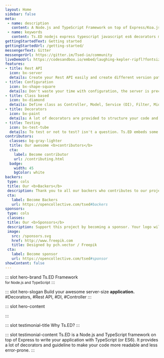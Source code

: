```yaml
---
layout: Home
sidebar: false
meta:
 - name: description
   content: A Node.js and TypeScript Framework on top of Express/Koa.js. Ts.ED is a framework on top of Express/Koa to write your application with TypeScript (or ES6). It provides a lot of decorators and guideline to make your code more readable and less error-prone.
 - name: keywords
   content: Ts.ED nodejs express typescript javascript es6 decorators mvc model ioc service model middleware socket.io swagger typeorm mongoose ajv
gettingStartedText: Getting started
gettingStartedUrl: /getting-started/
messengerText: Gitter
messengerUrl: https://gitter.im/Tsed-io/community
liveDemoUrl: https://codesandbox.io/embed/laughing-kepler-ripfl?fontsize=14&hidenavigation=1&theme=dark
features:
- title: Rest API
  icon: bx-server
  details: Create your Rest API easily and create different version paths of your API
- title: Configuration
  icon: bx-shape-square
  details: Don't waste your time with configuration, the server is preconfigured to start quickly!
- title: Class based
  icon: bx-diamond
  details: Define class as Controller, Model, Service (DI), Filter, Middleware, Converter etc...
- title: Decorators
  icon: bx-paint
  details: A lot of decorators are provided to structure your code and define route and method.
- title: Testing
  icon: bx-test-tube
  details: To test or not to test? isn't a question. Ts.ED embeds some features to test your code! <a href="/docs/testing.html">See more</a>
contributors:
  classes: bg-gray-lighter
  title: Our awesome <b>contributors</b>
  cta:
    label: Become contributor
    url: /contributing.html
  badge:
    width: 45
    bgColor: white
backers:
 type: cols
 title: Our <b>Backers</b>
 description: Thank you to all our backers who contributes to our project! 🙏
 cta:
   label: Become Backers
   url: https://opencollective.com/tsed#backers
sponsors:
 type: cols
 classes:
 title: Our <b>Sponsors</b>
 description: Support this project by becoming a sponsor. Your logo will show up here with a link to your website.
 image:
   src: /sponsors.svg
   href: http://www.freepik.com
   title: Designed by pch.vector / Freepik
 cta:
   label: Become sponsor
   url: https://opencollective.com/tsed#sponsor
showContent: false
---
```


::: slot hero-brand
<span class="block sm:inline mb-10 sm:mb-0 sm:text-bold text-7xl sm:text-5xl font-medium"><span class="text-blue">Ts</span>.ED</span> Framework<br/>
<small>for <a class="text-darker-gray">Node.js</a> and <a class="text-darker-gray">TypeScript</a></small>
:::        

::: slot hero-slogan
Build your awesome server-size **application.** <WordsSlider>#Decorators, #Rest API, #DI, #Controller</WordsSlider>
:::

::: slot hero-content

:::

::: slot testimonial-title
Why <span class="text-blue">Ts</span>.ED?
:::

::: slot testimonial-content
Ts.ED is a Node.js and TypeScript framework on top of Express to write your application with TypeScript (or
ES6). It provides a lot of decorators and guideline to make your code more readable and less error-prone.
:::
